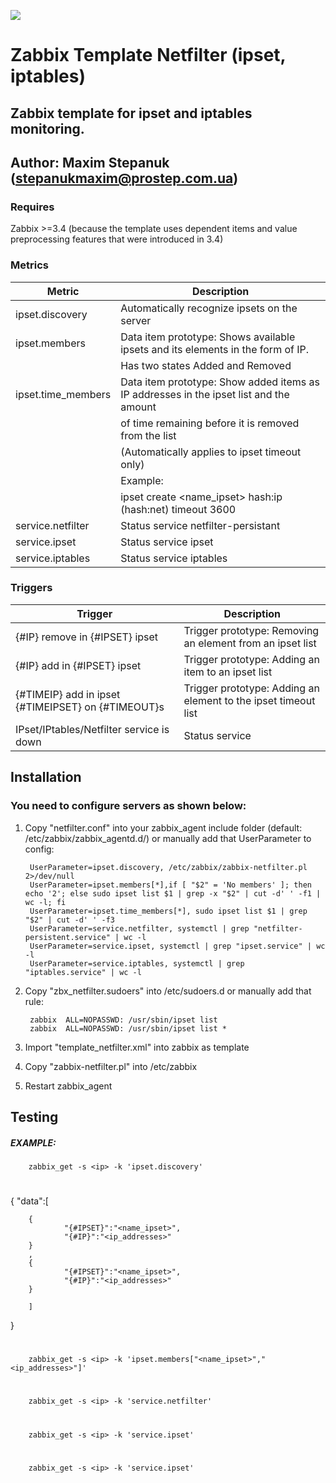 ![](https://upload.wikimedia.org/wikipedia/commons/b/bf/Zabbix_logo.png)

# Zabbix Template Netfilter (ipset, iptables)

## Zabbix template for ipset and iptables monitoring.

## Author: Maxim Stepanuk (stepanukmaxim@prostep.com.ua)

### Requires

Zabbix >=3.4 (because the template uses dependent items and value preprocessing features that were introduced in 3.4)

### Metrics
| Metric             | Description                                                                            |
|--------------------|----------------------------------------------------------------------------------------|
| ipset.discovery    | Automatically recognize ipsets on the server                                           |
| ipset.members      | Data item prototype: Shows available ipsets and its elements in the form of IP.        | 
|                    | Has two states Added and Removed                                                       |
| ipset.time_members | Data item prototype: Show added items as IP addresses in the ipset list and the amount |
|                    | of time remaining before it is removed from the list                                   |
|                    | (Automatically applies to ipset timeout only)                                          |
|                    | Example:                                                                               |
|                    | ipset create <name_ipset> hash:ip (hash:net) timeout 3600                              |
| service.netfilter  | Status service netfilter-persistant                                                    |
| service.ipset      | Status service ipset                                                                   |
| service.iptables   | Status service iptables                                                                |


### Triggers
| Trigger                                            | Description                                                    |
|----------------------------------------------------|----------------------------------------------------------------|
| {#IP} remove in {#IPSET} ipset                     | Trigger prototype: Removing an element from an ipset list      |
| {#IP} add in {#IPSET} ipset                        | Trigger prototype: Adding an item to an ipset list             |
| {#TIMEIP} add in ipset {#TIMEIPSET} on {#TIMEOUT}s | Trigger prototype: Adding an element to the ipset timeout list |
| IPset/IPtables/Netfilter service is down           | Status service                                                 |


## Installation

### You need to configure servers as shown below:

1. Copy "netfilter.conf" into your zabbix_agent include folder (default: /etc/zabbix/zabbix_agentd.d/) or manually 
add that UserParameter to config:


        UserParameter=ipset.discovery, /etc/zabbix/zabbix-netfilter.pl 2>/dev/null
        UserParameter=ipset.members[*],if [ "$2" = 'No members' ]; then echo '2'; else sudo ipset list $1 | grep -x "$2" | cut -d' ' -f1 | wc -l; fi
        UserParameter=ipset.time_members[*], sudo ipset list $1 | grep "$2" | cut -d' ' -f3
        UserParameter=service.netfilter, systemctl | grep "netfilter-persistent.service" | wc -l
        UserParameter=service.ipset, systemctl | grep "ipset.service" | wc -l
        UserParameter=service.iptables, systemctl | grep "iptables.service" | wc -l

2. Copy "zbx_netfilter.sudoers" into /etc/sudoers.d or manually add that rule:


        zabbix  ALL=NOPASSWD: /usr/sbin/ipset list
        zabbix  ALL=NOPASSWD: /usr/sbin/ipset list *

3. Import "template_netfilter.xml" into zabbix as template
4. Copy "zabbix-netfilter.pl" into /etc/zabbix
5. Restart zabbix_agent

## Testing
##### EXAMPLE:

        zabbix_get -s <ip> -k 'ipset.discovery'
#
{
        "data":[

        {
                "{#IPSET}":"<name_ipset>",
                "{#IP}":"<ip_addresses>"
        }
        ,
        {
                "{#IPSET}":"<name_ipset>",
                "{#IP}":"<ip_addresses>"
        }

        ]
}
#
        zabbix_get -s <ip> -k 'ipset.members["<name_ipset>","<ip_addresses>"]'
#
        zabbix_get -s <ip> -k 'service.netfilter'
#
        zabbix_get -s <ip> -k 'service.ipset'
#
        zabbix_get -s <ip> -k 'service.ipset'
